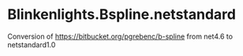 # Blinkenlights.Bspline.netstandard
Conversion of https://bitbucket.org/pgrebenc/b-spline from net4.6 to netstandard1.0
